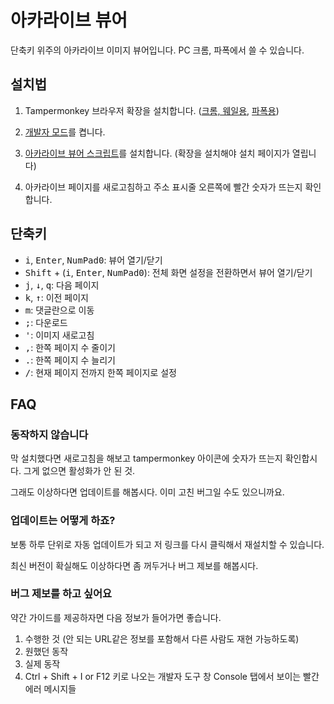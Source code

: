 # 아카라이브 뷰어

단축키 위주의 아카라이브 이미지 뷰어입니다. PC 크롬, 파폭에서 쓸 수 있습니다.

## 설치법

1. Tampermonkey 브라우저 확장을 설치합니다.
   ([크롬, 웨일용](https://chrome.google.com/webstore/detail/tampermonkey/dhdgffkkebhmkfjojejmpbldmpobfkfo?hl=en),
   [파폭용](https://addons.mozilla.org/en-US/firefox/addon/tampermonkey/))

2. [개발자 모드](https://www.tampermonkey.net/faq.php?locale=ko#Q209)를 켭니다.

3. [아카라이브 뷰어 스크립트](https://greasyfork.org/scripts/428230-/code/arca_viewer.user.js)를
   설치합니다. (확장을 설치해야 설치 페이지가 열립니다)

4. 아카라이브 페이지를 새로고침하고 주소 표시줄 오른쪽에 빨간 숫자가 뜨는지 확인합니다.

## 단축키

- <kbd>i</kbd>, <kbd>Enter</kbd>, <kbd>NumPad0</kbd>: 뷰어 열기/닫기
- <kbd>Shift</kbd> + (<kbd>i</kbd>, <kbd>Enter</kbd>, <kbd>NumPad0</kbd>): 전체 화면 설정을
  전환하면서 뷰어 열기/닫기
- <kbd>j</kbd>, <kbd>↓</kbd>, <kbd>q</kbd>: 다음 페이지
- <kbd>k</kbd>, <kbd>↑</kbd>: 이전 페이지
- <kbd>m</kbd>: 댓글란으로 이동
- <kbd>;</kbd>: 다운로드
- <kbd>'</kbd>: 이미지 새로고침
- <kbd>,</kbd>: 한쪽 페이지 수 줄이기
- <kbd>.</kbd>: 한쪽 페이지 수 늘리기
- <kbd>/</kbd>: 현재 페이지 전까지 한쪽 페이지로 설정

## FAQ

### 동작하지 않습니다

막 설치했다면 새로고침을 해보고 tampermonkey 아이콘에 숫자가 뜨는지 확인합시다. 그게 없으면 활성화가
안 된 것.

그래도 이상하다면 업데이트를 해봅시다. 이미 고친 버그일 수도 있으니까요.

### 업데이트는 어떻게 하죠?

보통 하루 단위로 자동 업데이트가 되고 저 링크를 다시 클릭해서 재설치할 수 있습니다.

최신 버전이 확실해도 이상하다면 좀 꺼두거나 버그 제보를 해봅시다.

### 버그 제보를 하고 싶어요

약간 가이드를 제공하자면 다음 정보가 들어가면 좋습니다.

1. 수행한 것 (안 되는 URL같은 정보를 포함해서 다른 사람도 재현 가능하도록)
2. 원했던 동작
3. 실제 동작
4. Ctrl + Shift + I or F12 키로 나오는 개발자 도구 창 Console 탭에서 보이는 빨간 에러 메시지들
